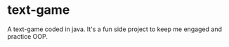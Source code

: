 # text-game
A text-game coded in java. It's a fun side project to keep me engaged and practice OOP.
